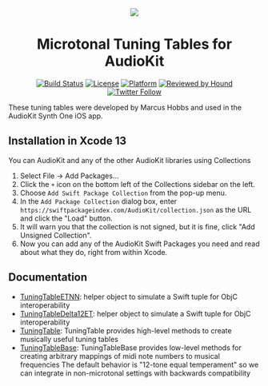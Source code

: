 <div align=center>
<img src="https://github.com/AudioKit/Microtonality/blob/main/images/synthone.jpg"/>
 
# Microtonal Tuning Tables for AudioKit

[![Build Status](https://github.com/AudioKit/Microtonality/workflows/CI/badge.svg)](https://github.com/AudioKit/Microtonality/actions?query=workflow%3ACI)
[![License](https://img.shields.io/github/license/AudioKit/Microtonality)](https://github.com/AudioKit/Microtonality/blob/main/LICENSE)
[![Platform](https://img.shields.io/cocoapods/p/AudioKit)](https://github.com/AudioKit/AudioKit/wiki)
[![Reviewed by Hound](https://img.shields.io/badge/Reviewed_by-Hound-8E64B0.svg)](https://houndci.com)
[![Twitter Follow](https://img.shields.io/twitter/follow/AudioKitPro.svg?style=social)](https://twitter.com/AudioKitPro)

 </div>

These tuning tables were developed by Marcus Hobbs and used in the AudioKit Synth One iOS app.

## Installation in Xcode 13

You can AudioKit and any of the other AudioKit libraries using Collections

1. Select File -> Add Packages...
2. Click the `+` icon on the bottom left of the Collections sidebar on the left.
3. Choose `Add Swift Package Collection` from the pop-up menu.
4. In the `Add Package Collection` dialog box, enter `https://swiftpackageindex.com/AudioKit/collection.json` as the URL and click the "Load" button.
5. It will warn you that the collection is not signed, but it is fine, click "Add Unsigned Collection".
6. Now you can add any of the AudioKit Swift Packages you need and read about what they do, right from within Xcode.

## Documentation

  - [TuningTableETNN](https://github.com/AudioKit/Microtonality/wiki//TuningTableETNN):
    helper object to simulate a Swift tuple for ObjC interoperability
  - [TuningTableDelta12ET](https://github.com/AudioKit/Microtonality/wiki//TuningTableDelta12ET):
    helper object to simulate a Swift tuple for ObjC interoperability
  - [TuningTable](https://github.com/AudioKit/Microtonality/wiki//TuningTable):
    TuningTable provides high-level methods to create musically useful tuning tables
  - [TuningTableBase](https://github.com/AudioKit/Microtonality/wiki//TuningTableBase):
    TuningTableBase provides low-level methods for creating
    arbitrary mappings of midi note numbers to musical frequencies
    The default behavior is "12-tone equal temperament" so
    we can integrate in non-microtonal settings with backwards compatibility
